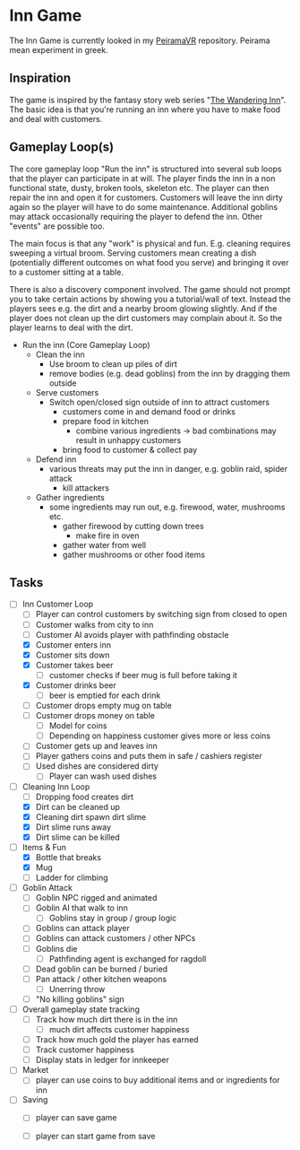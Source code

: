# Inn Game

The Inn Game is currently looked in my [PeiramaVR](https://github.com/aerobless/PeiramaVR) repository. Peirama mean experiment in greek.

## Inspiration

The game is inspired by the fantasy story web series "[The Wandering Inn](https://wanderinginn.com/)". The basic idea is that you're running an inn where you have to make food and deal with customers.

## Gameplay Loop\(s\)

The core gameplay loop "Run the inn" is structured into several sub loops that the player can participate in at will. The player finds the inn in a non functional state, dusty, broken tools, skeleton etc. The player can then repair the inn and open it for customers. Customers will leave the inn dirty again so the player will have to do some maintenance. Additional goblins may attack occasionally requiring the player to defend the inn. Other "events" are possible too.

The main focus is that any "work" is physical and fun. E.g. cleaning requires sweeping a virtual broom. Serving customers mean creating a dish \(potentially different outcomes on what food you serve\) and bringing it over to a customer sitting at a table.

There is also a discovery component involved. The game should not prompt you to take certain actions by showing you a tutorial/wall of text. Instead the players sees e.g. the dirt and a nearby broom glowing slightly. And if the player does not clean up the dirt customers may complain about it. So the player learns to deal with the dirt.

* Run the inn \(Core Gameplay Loop\)
  * Clean the inn
    * Use broom to clean up piles of dirt
    * remove bodies \(e.g. dead goblins\) from the inn by dragging them outside
  * Serve customers
    * Switch open/closed sign outside of inn to attract customers
      * customers come in and demand food or drinks
      * prepare food in kitchen
        * combine various ingredients -&gt; bad combinations may result in unhappy customers
      * bring food to customer & collect pay
  * Defend inn
    * various threats may put the inn in danger, e.g. goblin raid, spider attack
      * kill attackers
  * Gather ingredients
    * some ingredients may run out, e.g. firewood, water, mushrooms etc.
      * gather firewood by cutting down trees
        * make fire in oven
      * gather water from well
      * gather mushrooms or other food items

## Tasks

* [ ] Inn Customer Loop
  * [ ] Player can control customers by switching sign from closed to open
  * [ ] Customer walks from city to inn
  * [ ] Customer AI avoids player with pathfinding obstacle
  * [x] Customer enters inn
  * [x] Customer sits down
  * [x] Customer takes beer
    * [ ] customer checks if beer mug is full before taking it
  * [x] Customer drinks beer
    * [ ] beer is emptied for each drink
  * [ ] Customer drops empty mug on table
  * [ ] Customer drops money on table
    * [ ] Model for coins
    * [ ] Depending on happiness customer gives more or less coins
  * [ ] Customer gets up and leaves inn
  * [ ] Player gathers coins and puts them in safe / cashiers register
  * [ ] Used dishes are considered dirty
    * [ ] Player can wash used dishes
* [ ] Cleaning Inn Loop
  * [ ] Dropping food creates dirt
  * [x] Dirt can be cleaned up
  * [x] Cleaning dirt spawn dirt slime
  * [x] Dirt slime runs away
  * [x] Dirt slime can be killed
* [ ] Items & Fun
  * [x] Bottle that breaks
  * [x] Mug
  * [ ] Ladder for climbing
* [ ] Goblin Attack
  * [ ] Goblin NPC rigged and animated
  * [ ] Goblin AI that walk to inn
    * [ ] Goblins stay in group / group logic
  * [ ] Goblins can attack player
  * [ ] Goblins can attack customers / other NPCs
  * [ ] Goblins die
    * [ ] Pathfinding agent is exchanged for ragdoll
  * [ ] Dead goblin can be burned / buried
  * [ ] Pan attack / other kitchen weapons
    * [ ] Unerring throw
  * [ ] "No killing goblins" sign
* [ ] Overall gameplay state tracking
  * [ ] Track how much dirt there is in the inn
    * [ ] much dirt affects customer happiness
  * [ ] Track how much gold the player has earned
  * [ ] Track customer happiness
  * [ ] Display stats in ledger for innkeeper
* [ ] Market
  * [ ] player can use coins to buy additional items and or ingredients for inn
* [ ] Saving
  * [ ] player can save game
  * [ ] player can start game from save

